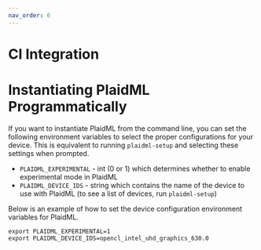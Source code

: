 ```yaml
---
nav_order: 6
---
```


# CI Integration

# Instantiating PlaidML Programmatically

If you want to instantiate PlaidML from the command line, you can set the
following environment variables to select the proper configurations for your
device. This is equivalent to running `plaidml-setup` and selecting these
settings when prompted.

  * `PLAIDML_EXPERIMENTAL` - int (0 or 1) which determines whether to enable
     experimental mode in PlaidML 
  * `PLAIDML_DEVICE_IDS` - string which contains the name of the device to use
     with PlaidML (to see a list of devices, run `plaidml-setup`)

Below is an example of how to set the device configuration environment variables
for PlaidML.

```
export PLAIDML_EXPERIMENTAL=1
export PLAIDML_DEVICE_IDS=opencl_intel_uhd_graphics_630.0
```
